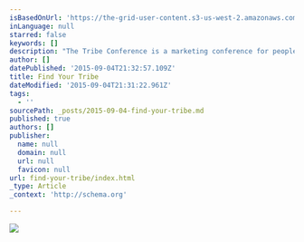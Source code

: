 ```yaml
---
isBasedOnUrl: 'https://the-grid-user-content.s3-us-west-2.amazonaws.com/e0b9e539-9139-45a0-a074-ac70b75a1b58.jpg'
inLanguage: null
starred: false
keywords: []
description: "The Tribe Conference is a marketing conference for people who don't think of themselves as marketers. It's a gathering for writers, artists, and creative entrepreneurs to grow their craft, share their work, and get the attention their work deserves. Sign up today https://jeffgoins.leadpages.co/tribecon2016/ "
author: []
datePublished: '2015-09-04T21:32:57.109Z'
title: Find Your Tribe
dateModified: '2015-09-04T21:31:22.961Z'
tags:
  - ''
sourcePath: _posts/2015-09-04-find-your-tribe.md
published: true
authors: []
publisher:
  name: null
  domain: null
  url: null
  favicon: null
url: find-your-tribe/index.html
_type: Article
_context: 'http://schema.org'

---
```

![](https://the-grid-user-content.s3-us-west-2.amazonaws.com/e0b9e539-9139-45a0-a074-ac70b75a1b58.jpg)